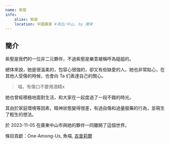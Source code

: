 ```yaml
---
name: 紫壑
info:
    alias: 紫壑
    location: 中國廣東 #清远/中山, by 魔骨
---
```


## 簡介

紫壑是我們的一位非二元夥伴，不過紫壑是樂意被稱呼為姐姐的。

總体來說，她是很溫柔的，包容心很強的，卻又有些缺愛的人。她也非常貼心，在其他人受傷的時候，也會向 Ta 们表達自己的關心。

> 喵，有傷口不要用酒精x

她也曾經積極地面對生活，和大家在一起度過了一段不錯的時光。

其由於家庭環境等因素，精神狀態變得很差，有過自傷和過量服藥的行為，並萌生了輕生的想法。

於 2023-11-05 在廣東中山市與她的夥伴一同離開了這個世界。

條目貢獻：One-Among-Us, 魚喵, [吉普莉爾](http://twitter.com/Kotori42156659)
